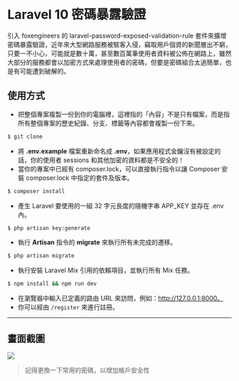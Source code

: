 # Laravel 10 密碼暴露驗證

引入 foxengineers 的 laravel-password-exposed-validation-rule 套件來擴增密碼暴露驗證，近年來大型網路服務被駭客入侵，竊取用戶個資的新聞層出不窮，只要一不小心，可能就是數十萬，甚至數百萬筆使用者資料被公佈在網路上，雖然大部分的服務都會以加密方式來處理使用者的密碼，但要是密碼組合太過簡單，也是有可能遭到破解的。

## 使用方式
- 把整個專案複製一份到你的電腦裡，這裡指的「內容」不是只有檔案，而是指所有整個專案的歷史紀錄、分支、標籤等內容都會複製一份下來。
```sh
$ git clone
```
- 將 __.env.example__ 檔案重新命名成 __.env__，如果應用程式金鑰沒有被設定的話，你的使用者 sessions 和其他加密的資料都是不安全的！
- 當你的專案中已經有 composer.lock，可以直接執行指令以讓 Composer 安裝 composer.lock 中指定的套件及版本。
```sh
$ composer install
```
- 產生 Laravel 要使用的一組 32 字元長度的隨機字串 APP_KEY 並存在 .env 內。
```sh
$ php artisan key:generate
```
- 執行 __Artisan__ 指令的 __migrate__ 來執行所有未完成的遷移。
```sh
$ php artisan migrate
```
- 執行安裝 Laravel Mix 引用的依賴項目，並執行所有 Mix 任務。
```sh
$ npm install && npm run dev
```
- 在瀏覽器中輸入已定義的路由 URL 來訪問，例如：http://127.0.0.1:8000。
- 你可以經由 `/register` 來進行註冊。

----

## 畫面截圖
![](https://i.imgur.com/raHjs3e.png)
> 記得更換一下常用的密碼，以增加帳戶安全性
